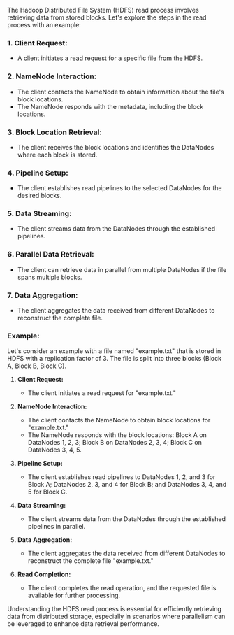 The Hadoop Distributed File System (HDFS) read process involves retrieving data from stored blocks. Let's explore the steps in the read process with an example:

### 1. **Client Request:**
   - A client initiates a read request for a specific file from the HDFS.

### 2. **NameNode Interaction:**
   - The client contacts the NameNode to obtain information about the file's block locations.
   - The NameNode responds with the metadata, including the block locations.

### 3. **Block Location Retrieval:**
   - The client receives the block locations and identifies the DataNodes where each block is stored.

### 4. **Pipeline Setup:**
   - The client establishes read pipelines to the selected DataNodes for the desired blocks.

### 5. **Data Streaming:**
   - The client streams data from the DataNodes through the established pipelines.

### 6. **Parallel Data Retrieval:**
   - The client can retrieve data in parallel from multiple DataNodes if the file spans multiple blocks.

### 7. **Data Aggregation:**
   - The client aggregates the data received from different DataNodes to reconstruct the complete file.

### Example:

Let's consider an example with a file named "example.txt" that is stored in HDFS with a replication factor of 3. The file is split into three blocks (Block A, Block B, Block C).

1. **Client Request:**
   - The client initiates a read request for "example.txt."

2. **NameNode Interaction:**
   - The client contacts the NameNode to obtain block locations for "example.txt."
   - The NameNode responds with the block locations: Block A on DataNodes 1, 2, 3; Block B on DataNodes 2, 3, 4; Block C on DataNodes 3, 4, 5.

3. **Pipeline Setup:**
   - The client establishes read pipelines to DataNodes 1, 2, and 3 for Block A; DataNodes 2, 3, and 4 for Block B; and DataNodes 3, 4, and 5 for Block C.

4. **Data Streaming:**
   - The client streams data from the DataNodes through the established pipelines in parallel.

5. **Data Aggregation:**
   - The client aggregates the data received from different DataNodes to reconstruct the complete file "example.txt."

6. **Read Completion:**
   - The client completes the read operation, and the requested file is available for further processing.

Understanding the HDFS read process is essential for efficiently retrieving data from distributed storage, especially in scenarios where parallelism can be leveraged to enhance data retrieval performance.

